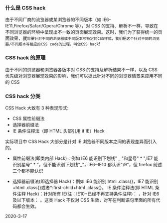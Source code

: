 ### 什么是 CSS hack

由于不同厂商的流览器或某浏览器的不同版本（如 IE6-IE11,Firefox/Safari/Opera/Chrome 等），对 CSS 的支持、解析不一样，导致在不同浏览器的环境中呈现出不一致的页面展现效果。这时，我们为了获得统一的页面效果，就`需要针对不同的浏览器或不同版本写特定的CSS样式，我们把这个针对不同的浏览器/不同版本写相应的CSS code的过程，叫做CSS hack`!

### CSS hack 的原理

由于不同的浏览器和浏览器各版本对 CSS 的支持及解析结果不一样，以及 CSS 优先级对浏览器展现效果的影响，我们可以据此针对不同的浏览器情景来应用不同的 CSS

### CSS hack 分类

CSS Hack 大致有 3 种表现形式:

- CSS 属性前缀法
- 选择器前缀法
- IE 条件注释法（即 HTML 头部引用 if IE）Hack

实际项目中 CSS Hack 大部分是针对 IE 浏览器不同版本之间的表现差异而引入的。

- 属性前缀法(即类内部 Hack)：例如 IE6 能识别下划线" _ "和星号" * ",IE7 能识别星号" * "，但不能识别下划线"_"，IE6~IE10 都认识"\9"，但 firefox 前述三个都不能认识

- 选择器前缀法(即选择器 Hack)：例如 IE6 能识别 html .class{}，IE7 能识别+html .class{}或者\*:first-child+html .class{}。
  IE 条件注释法(即 HTML 条件注释 Hack)：针对所有 IE(注：IE10+已经不再支持条件注释)： ，针对 IE6 及以下版本： 。这类 Hack 不仅对 CSS 生效，对写在判断语句里面的所有代码都会生效。

2020-3-17
